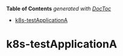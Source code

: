 <!-- START doctoc generated TOC please keep comment here to allow auto update -->
<!-- DON'T EDIT THIS SECTION, INSTEAD RE-RUN doctoc TO UPDATE -->
**Table of Contents**  *generated with [DocToc](https://github.com/thlorenz/doctoc)*

- [k8s-testApplicationA](#k8s-testapplicationa)

<!-- END doctoc generated TOC please keep comment here to allow auto update -->

# k8s-testApplicationA